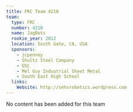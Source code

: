 ```yaml
---
title: FRC Team 4210
team:
  type: FRC
  number: 4210
  name: JagBots
  rookie_year: 2012
  location: South Gate, CA, USA
  sponsors:
    - jcpenney
    - Shultz Steel Company
    - USC
    - Mel Guy Industrial Sheet Metal
    - South East High School
  links:
    Website: http://sehsrobotics.wordpress.com
---
```

No content has been added for this team